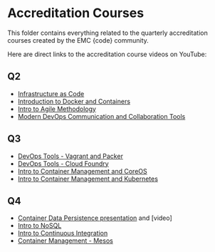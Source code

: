 # Accreditation Courses

This folder contains everything related to the quarterly accreditation courses created by the EMC {code} community.

Here are direct links to the accreditation course videos on YouTube:

## Q2
 - [Infrastructure as Code](https://www.youtube.com/watch?v=jlEe70W9WoA&index=4&list=PLbssOJyyvHuWiBQAg9EFWH570timj2fxt)
 - [Introduction to Docker and Containers](https://www.youtube.com/watch?v=IEGPzmxyIpo&index=3&list=PLbssOJyyvHuWiBQAg9EFWH570timj2fxt)
 - [Intro to Agile Methodology](https://www.youtube.com/watch?v=78jdpP3jw4A&index=9&list=PLbssOJyyvHuWiBQAg9EFWH570timj2fxt)
 - [Modern DevOps Communication and Collaboration Tools](https://www.youtube.com/watch?v=khMbosLRuFo&index=5&list=PLbssOJyyvHuWiBQAg9EFWH570timj2fxt)

## Q3
 - [DevOps Tools - Vagrant and Packer](https://www.youtube.com/watch?v=6-7WjA-hHvg&index=2&list=PLbssOJyyvHuWiBQAg9EFWH570timj2fxt)
 - [DevOps Tools - Cloud Foundry](https://www.youtube.com/watch?v=qr_gro2TCGU&index=6&list=PLbssOJyyvHuWiBQAg9EFWH570timj2fxt)
 - [Intro to Container Management and CoreOS](https://www.youtube.com/watch?v=-aQOGsHm_bo&index=8&list=PLbssOJyyvHuWiBQAg9EFWH570timj2fxt)
 - [Intro to Container Management and Kubernetes](https://www.youtube.com/watch?v=qCxYjq7EBHc&index=7&list=PLbssOJyyvHuWiBQAg9EFWH570timj2fxt)

## Q4
 - [Container Data Persistence presentation](http://kendrickcoleman.com/slides/containerpersistence/#/) and [video]
 - [Intro to NoSQL](https://www.youtube.com/watch?v=K326pO0Bh-o&list=PLbssOJyyvHuWiBQAg9EFWH570timj2fxt&index=3)
 - [Intro to Continuous Integration](https://www.youtube.com/watch?v=buXwBr9H3VY&list=PLbssOJyyvHuWiBQAg9EFWH570timj2fxt&index=4)
 - [Container Management - Mesos](https://www.youtube.com/watch?v=TkLPr3GexZU&list=PLbssOJyyvHuWiBQAg9EFWH570timj2fxt&index=6)
